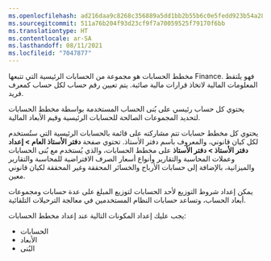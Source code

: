 ```yaml
---
ms.openlocfilehash: ad216daa9c8268c356889a5dd1bb2b55b6c0e5fedd923b54a285a35e8700301b
ms.sourcegitcommit: 511a76b204f93d23cf9f7a70059525f79170f6bb
ms.translationtype: HT
ms.contentlocale: ar-SA
ms.lasthandoff: 08/11/2021
ms.locfileid: "7047877"
---
```

مخطط الحسابات هو مجموعة من الحسابات الرئيسية التي تتبعها Finance. فهو يلتقط المعلومات المالية لاتخاذ قرارات مالية صائبة. يتم تعيين رقم حساب لكل حساب كمعرف فريد.  

يحتوي كل حساب رئيسي على بُنى الحساب المستخدمة بواسطة مخطط الحسابات لتحديد المجموعات الصالحة للحسابات الرئيسية وقيم الأبعاد المالية. 

يحتوي كل مخطط حسابات تتم مشاركته على قائمة بالحسابات الرئيسية التي ستُستخدم لكل كيان قانوني، والمعروف باسم دفتر الأستاذ. تحتوي صفحة **دفتر الأستاذ العام > إعداد دفتر الأستاذ > دفتر الأستاذ** على مخطط الحسابات، والذي يُستخدم مع بُنى الحسابات وعملات المحاسبة والتقارير وأنواع أسعار الصرف الافتراضية للمحاسبة والتقارير والميزانية، بالإضافة إلى حسابات الأرباح والخسائر المحققة وغير المحققة لكيان قانوني معين.

يمكن إعداد شروط التوزيع لأحد الحسابات لتوزيع المبلغ على عدة حسابات ومجموعات أبعاد الحساب، وتساعد حسابات النظام المستخدمين في معالجة الترحيلات التلقائية. 

يجب عليك إعداد المكونات التالية عند إعداد مخطط الحسابات:

- الحسابات
- الأبعاد
- البُنى

